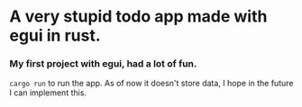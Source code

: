 # A very stupid todo app made with egui in rust.
### My first project with egui, had a lot of fun.

```cargo run``` to run the app.
As of now it doesn't store data, I hope in the future I can implement this.
